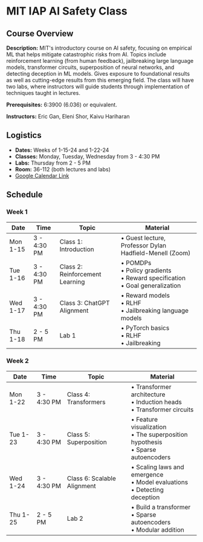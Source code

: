 # MIT IAP AI Safety Class

## Course Overview
**Description:**
MIT's introductory course on AI safety, focusing on empirical ML that helps mitigate catastrophic risks from AI. Topics include reinforcement learning (from human feedback), jailbreaking large language models, transformer circuits, superposition of neural networks, and detecting deception in ML models. Gives exposure to foundational results as well as cutting-edge results from this emerging field. The class will have two labs, where instructors will guide students through implementation of techniques taught in lectures.

**Prerequisites:** 6:3900 (6.036) or equivalent.

**Instructors:** Eric Gan, Eleni Shor, Kaivu Hariharan

## Logistics
- **Dates:** Weeks of 1-15-24 and 1-22-24
- **Classes:** Monday, Tuesday, Wednesday from 3 - 4:30 PM
- **Labs:** Thursday from 2 - 5 PM
- **Room:** 36-112 (both lectures and labs)
- [Google Calendar Link](https://calendar.google.com/calendar/u/0?cid=YmYwMWNjY2FmMGE0YjQxZTg4MGJhMjYyYWVkMWEwNzAwZGYzNTFjNTc3Mjc2YTU2OTRmYzQ1ZDkzZjJiYTFiYUBncm91cC5jYWxlbmRhci5nb29nbGUuY29t)

## Schedule

### Week 1
| Date  | Time      | Topic                                  | Material                                                                                        |
|-------|-----------|----------------------------------------|-------------------------------------------------------------------------------------------------|
| Mon 1-15 | 3 - 4:30 PM | Class 1: Introduction                   | • Guest lecture, Professor Dylan Hadfield-Menell (Zoom)                                              |
| Tue 1-16 | 3 - 4:30 PM | Class 2: Reinforcement Learning         | • POMDPs<br>• Policy gradients<br>• Reward specification<br>• Goal generalization               |
| Wed 1-17 | 3 - 4:30 PM | Class 3: ChatGPT Alignment              | • Reward models<br>• RLHF<br>• Jailbreaking language models                                     |
| Thu 1-18 | 2 - 5 PM    | Lab 1                                   | • PyTorch basics<br>• RLHF<br>• Jailbreaking                                                    |

### Week 2
| Date  | Time      | Topic                                  | Material                                                                                        |
|-------|-----------|----------------------------------------|-------------------------------------------------------------------------------------------------|
| Mon 1-22 | 3 - 4:30 PM | Class 4: Transformers                   | • Transformer architecture<br>• Induction heads<br>• Transformer circuits                       |
| Tue 1-23 | 3 - 4:30 PM | Class 5: Superposition                  | • Feature visualization<br>• The superposition hypothesis<br>• Sparse autoencoders              |
| Wed 1-24 | 3 - 4:30 PM | Class 6: Scalable Alignment             | • Scaling laws and emergence<br>• Model evaluations<br>• Detecting deception                    |
| Thu 1-25 | 2 - 5 PM    | Lab 2                                   | • Build a transformer<br>• Sparse autoencoders<br>• Modular addition                            |
